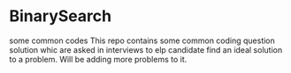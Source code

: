 # BinarySearch
some common codes
This repo contains some common coding question solution whic are asked in interviews to elp candidate find an ideal solution to a problem. Will be adding more problems to it.
